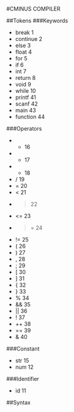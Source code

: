 #CMINUS COMPILER

##Tokens
###Keywords

- break 1
- continue 2
- else 3
- float 4
- for 5
- if 6
- int 7
- return 8
- void 9
- while 10
- printf 41
- scanf 42
- main 43
- function 44

###Operators

- + 16
- - 17
- * 18
- / 19
- = 20
- < 21
- > 22
- <= 23
- >= 24
- != 25
- ( 26
- ) 27
- , 28
- ; 29
- [ 30
- ] 31
- { 32
- } 33
- % 34
- && 35
- || 36
- ! 37
- ++ 38
- == 39
- & 40

###Constant

- str 15
- num 12

###Identifier

- id 11

##Syntax